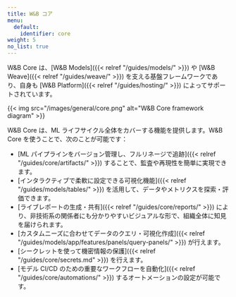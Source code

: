 ```yaml
---
title: W&B コア
menu:
  default:
    identifier: core
weight: 5
no_list: true
---
```


W&B Core は、[W&B Models]({{< relref "/guides/models/" >}}) や [W&B Weave]({{< relref "/guides/weave/" >}}) を支える基盤フレームワークであり、自身も [W&B Platform]({{< relref "/guides/hosting/" >}}) によってサポートされています。

{{< img src="/images/general/core.png" alt="W&B Core framework diagram" >}}

W&B Core は、ML ライフサイクル全体をカバーする機能を提供します。W&B Core を使うことで、次のことが可能です：

- [ML パイプラインをバージョン管理し、フルリネージで追跡]({{< relref "/guides/core/artifacts/" >}}) することで、監査や再現性を簡単に実現できます。
- [インタラクティブで柔軟に設定できる可視化機能]({{< relref "/guides/models/tables/" >}}) を活用して、データやメトリクスを探索・評価できます。
- [ライブレポートの生成・共有]({{< relref "/guides/core/reports/" >}}) により、非技術系の関係者にも分かりやすいビジュアルな形で、組織全体に知見を届けられます。
- [カスタムニーズに合わせてデータのクエリ・可視化作成]({{< relref "/guides/models/app/features/panels/query-panels/" >}}) が行えます。
- [シークレットを使って機密情報の保護]({{< relref "/guides/core/secrets.md" >}}) を行えます。
- [モデル CI/CD のための重要なワークフローを自動化]({{< relref "/guides/core/automations/" >}}) するオートメーションの設定が可能です。